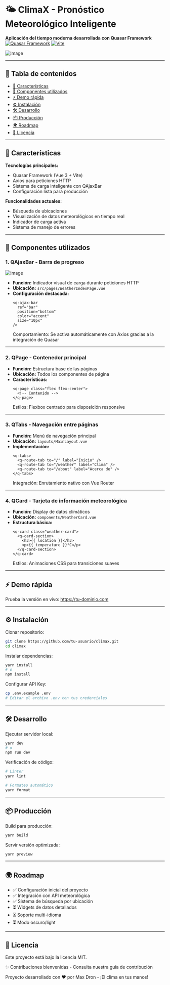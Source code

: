 # 🌤️ ClimaX - Pronóstico Meteorológico Inteligente

**Aplicación del tiempo moderna desarrollada con Quasar Framework**  
[![Quasar Framework](https://img.shields.io/badge/Quasar-1976D2?style=flat&logo=quasar&logoColor=white)](https://quasar.dev)
[![Vite](https://img.shields.io/badge/Vite-646CFF?style=flat&logo=vite&logoColor=white)](https://vitejs.dev)

![image](https://github.com/user-attachments/assets/62d4de93-945d-4dc7-9942-c62b744cfe0a)


---

## 📑 Tabla de contenidos

- [🚀 Características](#-características)
- [🧩 Componentes utilizados](#-componentes-utilizados)
- [⚡️ Demo rápida](#️-demo-rápida)
- [⚙️ Instalación](#️-instalación)
- [🛠 Desarrollo](#-desarrollo)
- [📦 Producción](#-producción)
- [🌍 Roadmap](#-roadmap)
- [📄 Licencia](#-licencia)

---

## 🚀 Características

**Tecnologías principales:**
- Quasar Framework (Vue 3 + Vite)
- Axios para peticiones HTTP
- Sistema de carga inteligente con QAjaxBar
- Configuración lista para producción

**Funcionalidades actuales:**
- Búsqueda de ubicaciones
- Visualización de datos meteorológicos en tiempo real
- Indicador de carga activa
- Sistema de manejo de errores

---

## 🧩 Componentes utilizados

### 1. QAjaxBar - Barra de progreso
![image](https://github.com/user-attachments/assets/e8fc8385-b882-4890-892f-18e8e4e886e3)


- **Función:** Indicador visual de carga durante peticiones HTTP  
- **Ubicación:** `src/pages/WeatherIndexPage.vue`  
- **Configuración destacada:**
  ```vue
  <q-ajax-bar 
    ref="bar" 
    position="bottom" 
    color="accent" 
    size="10px"
  />
  ```
  Comportamiento: Se activa automáticamente con Axios gracias a la integración de Quasar

---

### 2. QPage - Contenedor principal

- **Función:** Estructura base de las páginas  
- **Ubicación:** Todos los componentes de página  
- **Características:**
  ```vue
  <q-page class="flex flex-center">
    <!-- Contenido -->
  </q-page>
  ```
  Estilos: Flexbox centrado para disposición responsive

---

### 3. QTabs - Navegación entre páginas

- **Función:** Menú de navegación principal  
- **Ubicación:** `layouts/MainLayout.vue`  
- **Implementación:**
  ```vue
  <q-tabs>
    <q-route-tab to="/" label="Inicio" />
    <q-route-tab to="/weather" label="Clima" />
    <q-route-tab to="/about" label="Acerca de" />
  </q-tabs>
  ```
  Integración: Enrutamiento nativo con Vue Router

---

### 4. QCard - Tarjeta de información meteorológica

- **Función:** Display de datos climáticos  
- **Ubicación:** `components/WeatherCard.vue`  
- **Estructura básica:**
  ```vue
  <q-card class="weather-card">
    <q-card-section>
      <h3>{{ location }}</h3>
      <p>{{ temperature }}°C</p>
    </q-card-section>
  </q-card>
  ```
  Estilos: Animaciones CSS para transiciones suaves

---

## ⚡️ Demo rápida

Prueba la versión en vivo: https://tu-dominio.com

---

## ⚙️ Instalación

Clonar repositorio:

```bash
git clone https://github.com/tu-usuario/climax.git
cd climax
```

Instalar dependencias:

```bash
yarn install
# o
npm install
```

Configurar API Key:

```bash
cp .env.example .env
# Editar el archivo .env con tus credenciales
```

---

## 🛠 Desarrollo

Ejecutar servidor local:

```bash
yarn dev
# o
npm run dev
```

Verificación de código:

```bash
# Linter
yarn lint

# Formateo automático
yarn format
```

---

## 📦 Producción

Build para producción:

```bash
yarn build
```

Servir versión optimizada:

```bash
yarn preview
```

---

## 🌍 Roadmap

- ✅ Configuración inicial del proyecto  
- ✅ Integración con API meteorológica  
- ✅ Sistema de búsqueda por ubicación  
- ⏳ Widgets de datos detallados  
- ⏳ Soporte multi-idioma  
- ⏳ Modo oscuro/light  

---

## 📄 Licencia

Este proyecto está bajo la licencia MIT.

✨ Contribuciones bienvenidas - Consulta nuestra guía de contribución

Proyecto desarrollado con ❤️ por Max Dron - ¡El clima en tus manos!
